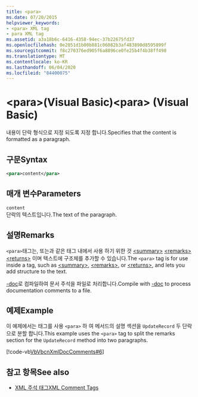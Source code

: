 ```yaml
---
title: <para>
ms.date: 07/20/2015
helpviewer_keywords:
- <para> XML tag
- para XML tag
ms.assetid: a3a18b6c-6416-4358-94ec-37b22675fd37
ms.openlocfilehash: 0e2051d1b00b881c06082b3af483890d8595899f
ms.sourcegitcommit: f8c270376ed905f6a8896ce0fe25b4f4b38ff498
ms.translationtype: MT
ms.contentlocale: ko-KR
ms.lasthandoff: 06/04/2020
ms.locfileid: "84400075"
---
```

# <a name="para-visual-basic"></a><span data-ttu-id="714dd-101">\<para>(Visual Basic)</span><span class="sxs-lookup"><span data-stu-id="714dd-101">\<para> (Visual Basic)</span></span>
<span data-ttu-id="714dd-102">내용이 단락 형식으로 지정 되도록 지정 합니다.</span><span class="sxs-lookup"><span data-stu-id="714dd-102">Specifies that the content is formatted as a paragraph.</span></span>  
  
## <a name="syntax"></a><span data-ttu-id="714dd-103">구문</span><span class="sxs-lookup"><span data-stu-id="714dd-103">Syntax</span></span>  
  
```xml  
<para>content</para>  
```  
  
## <a name="parameters"></a><span data-ttu-id="714dd-104">매개 변수</span><span class="sxs-lookup"><span data-stu-id="714dd-104">Parameters</span></span>  
 `content`  
 <span data-ttu-id="714dd-105">단락의 텍스트입니다.</span><span class="sxs-lookup"><span data-stu-id="714dd-105">The text of the paragraph.</span></span>  
  
## <a name="remarks"></a><span data-ttu-id="714dd-106">설명</span><span class="sxs-lookup"><span data-stu-id="714dd-106">Remarks</span></span>  
 <span data-ttu-id="714dd-107">`<para>`태그는, 또는과 같은 태그 내에서 사용 하기 위한 것 [\<summary>](summary.md) [\<remarks>](remarks.md) [\<returns>](returns.md) 이며 텍스트에 구조체를 추가할 수 있습니다.</span><span class="sxs-lookup"><span data-stu-id="714dd-107">The `<para>` tag is for use inside a tag, such as [\<summary>](summary.md), [\<remarks>](remarks.md), or [\<returns>](returns.md), and lets you add structure to the text.</span></span>  
  
 <span data-ttu-id="714dd-108">[-doc](../../reference/command-line-compiler/doc.md)로 컴파일하여 문서 주석을 파일로 처리합니다.</span><span class="sxs-lookup"><span data-stu-id="714dd-108">Compile with [-doc](../../reference/command-line-compiler/doc.md) to process documentation comments to a file.</span></span>  
  
## <a name="example"></a><span data-ttu-id="714dd-109">예제</span><span class="sxs-lookup"><span data-stu-id="714dd-109">Example</span></span>  
 <span data-ttu-id="714dd-110">이 예제에서는 태그를 사용 `<para>` 하 여 메서드의 설명 섹션을 `UpdateRecord` 두 단락으로 분할 합니다.</span><span class="sxs-lookup"><span data-stu-id="714dd-110">This example uses the `<para>` tag to split the remarks section for the `UpdateRecord` method into two paragraphs.</span></span>  
  
 [!code-vb[VbVbcnXmlDocComments#6](~/samples/snippets/visualbasic/VS_Snippets_VBCSharp/VbVbcnXmlDocComments/VB/Class1.vb#6)]  
  
## <a name="see-also"></a><span data-ttu-id="714dd-111">참고 항목</span><span class="sxs-lookup"><span data-stu-id="714dd-111">See also</span></span>

- [<span data-ttu-id="714dd-112">XML 주석 태그</span><span class="sxs-lookup"><span data-stu-id="714dd-112">XML Comment Tags</span></span>](index.md)
